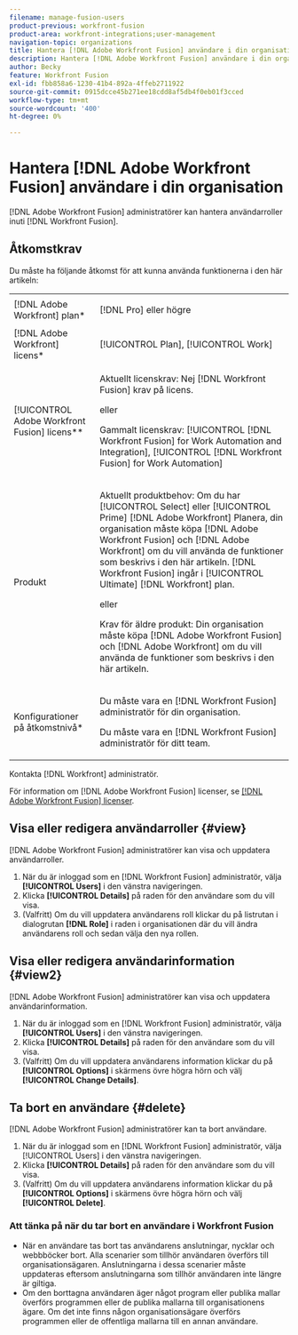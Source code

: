 ```yaml
---
filename: manage-fusion-users
product-previous: workfront-fusion
product-area: workfront-integrations;user-management
navigation-topic: organizations
title: Hantera [!DNL Adobe Workfront Fusion] användare i din organisation
description: Hantera [!DNL Adobe Workfront Fusion] användare i din organisation
author: Becky
feature: Workfront Fusion
exl-id: fbb858a6-1230-41b4-892a-4ffeb2711922
source-git-commit: 0915dcce45b271ee18cdd8af5db4f0eb01f3cced
workflow-type: tm+mt
source-wordcount: '400'
ht-degree: 0%

---
```


# Hantera [!DNL Adobe Workfront Fusion] användare i din organisation

[!DNL Adobe Workfront Fusion] administratörer kan hantera användarroller inuti [!DNL Workfront Fusion].

<!--

>[!IMPORTANT]
>
>The procedure described on this page applies only to organizations that have not yet been onboarded to the Admin Console. If your organization has been onboarded to the Adobe Admin Console, you must perform this action through the Adobe Admin Console.
>
>For instructions on adding a user in the Adobe Admin Console:
>
>* See [Add a user to an organization in Adobe Workfront Fusion](../../workfront-fusion/organizations/add-user-to-an-organization.md#create)
>* See the section "Add users" in the article [Manage users individually](https://helpx.adobe.com/enterprise/using/manage-users-individually.html)
>* Contact your Adobe Admin Console Administrator.
>
>For a list of procedures that differ based on whether your organization has been onboarded to the Adobe Admin Console, see [Platform-based administration differences (Adobe Workfront Fusion/Adobe Business Platform)](../../workfront-fusion/fusion-in-admin-console/fusion-adobe-admin-console.md).

-->

## Åtkomstkrav

Du måste ha följande åtkomst för att kunna använda funktionerna i den här artikeln:

<table style="table-layout:auto">
 <col> 
 <col> 
 <tbody> 
  <tr> 
    <td role="rowheader">[!DNL Adobe Workfront] plan*</td> 
   <td> <p>[!DNL Pro] eller högre</p> </td> 
  </tr> 
   <tr> 
    <td role="rowheader">[!DNL Adobe Workfront] licens*</td> 
    <td> <p>[!UICONTROL Plan], [!UICONTROL Work]</p> </td> 
   </tr>
   <tr> 
   <td role="rowheader">[!UICONTROL Adobe Workfront Fusion] licens**</td> 
   <td>
   <p>Aktuellt licenskrav: Nej [!DNL Workfront Fusion] krav på licens.</p>
   <p>eller</p>
   <p>Gammalt licenskrav: [!UICONTROL [!DNL Workfront Fusion] for Work Automation and Integration],  [!UICONTROL [!DNL Workfront Fusion] for Work Automation]</p>
   </td> 
  </tr> 
  <tr> 
   <td role="rowheader">Produkt</td> 
   <td>
   <p>Aktuellt produktbehov: Om du har [!UICONTROL Select] eller [!UICONTROL Prime] [!DNL Adobe Workfront] Planera, din organisation måste köpa [!DNL Adobe Workfront Fusion] och [!DNL Adobe Workfront] om du vill använda de funktioner som beskrivs i den här artikeln. [!DNL Workfront Fusion] ingår i [!UICONTROL Ultimate] [!DNL Workfront] plan.</p>
   <p>eller</p>
   <p>Krav för äldre produkt: Din organisation måste köpa [!DNL Adobe Workfront Fusion] och [!DNL Adobe Workfront] om du vill använda de funktioner som beskrivs i den här artikeln.</p>
   </td> 
  </tr> 
  <tr data-mc-conditions=""> 
   <td role="rowheader">Konfigurationer på åtkomstnivå*</td> 
   <td> 
     <p>Du måste vara en [!DNL Workfront Fusion] administratör för din organisation.</p>
     <p>Du måste vara en [!DNL Workfront Fusion] administratör för ditt team.</p>
   </td> 
  </tr> 
 </tbody> 
</table>

Kontakta [!DNL Workfront] administratör.

För information om [!DNL Adobe Workfront Fusion] licenser, se [[!DNL Adobe Workfront Fusion] licenser](../../workfront-fusion/get-started/license-automation-vs-integration.md).

## Visa eller redigera användarroller {#view}

[!DNL Adobe Workfront Fusion] administratörer kan visa och uppdatera användarroller.

1. När du är inloggad som en [!DNL Workfront Fusion] administratör, välja **[!UICONTROL Users]** i den vänstra navigeringen.
1. Klicka **[!UICONTROL Details]** på raden för den användare som du vill visa.
1. (Valfritt) Om du vill uppdatera användarens roll klickar du på listrutan i dialogrutan **[!DNL Role]** i raden i organisationen där du vill ändra användarens roll och sedan välja den nya rollen.

## Visa eller redigera användarinformation {#view2}

[!DNL Adobe Workfront Fusion] administratörer kan visa och uppdatera användarinformation.

1. När du är inloggad som en [!DNL Workfront Fusion] administratör, välja **[!UICONTROL Users]** i den vänstra navigeringen.
1. Klicka **[!UICONTROL Details]** på raden för den användare som du vill visa.
1. (Valfritt) Om du vill uppdatera användarens information klickar du på **[!UICONTROL Options]** i skärmens övre högra hörn och välj **[!UICONTROL Change Details]**.

## Ta bort en användare {#delete}

[!DNL Adobe Workfront Fusion] administratörer kan ta bort användare.

1. När du är inloggad som en [!DNL Workfront Fusion] administratör, välja [!UICONTROL Users] i den vänstra navigeringen.
1. Klicka **[!UICONTROL Details]** på raden för den användare som du vill visa.
1. (Valfritt) Om du vill uppdatera användarens information klickar du på **[!UICONTROL Options]** i skärmens övre högra hörn och välj **[!UICONTROL Delete]**.

### Att tänka på när du tar bort en användare i Workfront Fusion

* När en användare tas bort tas användarens anslutningar, nycklar och webbböcker bort. Alla scenarier som tillhör användaren överförs till organisationsägaren. Anslutningarna i dessa scenarier måste uppdateras eftersom anslutningarna som tillhör användaren inte längre är giltiga.
* Om den borttagna användaren äger något program eller publika mallar överförs programmen eller de publika mallarna till organisationens ägare. Om det inte finns någon organisationsägare överförs programmen eller de offentliga mallarna till en annan användare.
